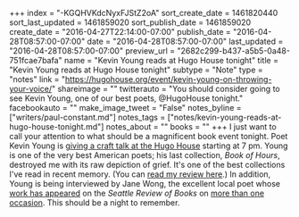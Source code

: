 +++
index = "-KGQHVKdcNyxFJStZ2oA"
sort_create_date = 1461820440
sort_last_updated = 1461859020
sort_publish_date = 1461859020
create_date = "2016-04-27T22:14:00-07:00"
publish_date = "2016-04-28T08:57:00-07:00"
date = "2016-04-28T08:57:00-07:00"
last_updated = "2016-04-28T08:57:00-07:00"
preview_url = "2682c299-b437-a5b5-0a48-751fcae7bafa"
name = "Kevin Young reads at Hugo House tonight"
title = "Kevin Young reads at Hugo House tonight"
subtype = "Note"
type = "notes"
link = "https://hugohouse.org/event/kevin-young-on-throwing-your-voice/"
shareimage = ""
twitterauto = "You should consider going to see Kevin Young, one of our best poets, @HugoHouse tonight."
facebookauto = ""
make_image_tweet = "False"
notes_byline = ["writers/paul-constant.md"]
notes_tags = ["notes/kevin-young-reads-at-hugo-house-tonight.md"]
notes_about = ""
books = ""
+++
I just want to call your attention to what should be a magnificent book event tonight. Poet Kevin Young is [giving a craft talk at the Hugo House](https://hugohouse.org/event/kevin-young-on-throwing-your-voice/) starting at 7 pm. Young is one of the very best American poets; his last collection, *Book of Hours*, destroyed me with its raw depiction of grief. It's one of the best collections I've read in recent memory. (You can [read my review here](https://medium.com/@paulconstant/a-total-loss-f46831d8dece#.khy2ukre5).) In addition, Young is being interviewed by Jane Wong, the excellent local poet whose [work has appeared](http://seattlereviewofbooks.com/notes/2016/03/29/apology-in-the-age-of-construction/) on the *Seattle Review of Books* on [more than one occasion](http://seattlereviewofbooks.com/notes/2015/10/13/spoiled/). This should be a night to remember.